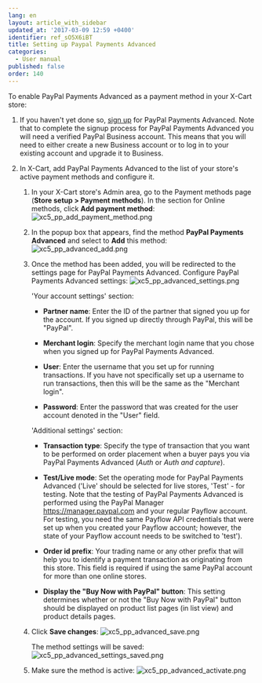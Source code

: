 ```yaml
---
lang: en
layout: article_with_sidebar
updated_at: '2017-03-09 12:59 +0400'
identifier: ref_sO5X6iBT
title: Setting up Paypal Payments Advanced
categories:
  - User manual
published: false
order: 140
---
```

To enable PayPal Payments Advanced as a payment method in your X-Cart store:

1.  If you haven't yet done so, [sign up](https://www.paypal.com/webapps/mpp/referral/paypal-payments-advanced?partner_id=XCART5_Cart "Sign up for PayPal Payments Advanced") for PayPal Payments Advanced. Note that to complete the signup process for PayPal Payments Advanced you will need a verified PayPal Business account. This means that you will need to either create a new Business account or to log in to your existing account and upgrade it to Business.

2.  In X-Cart, add PayPal Payments Advanced to the list of your store's active payment methods and configure it.

    1.  In your X-Cart store's Admin area, go to the Payment methods page (**Store setup > Payment methods**). In the section for Online methods, click **Add payment method**:
        ![xc5_pp_add_payment_method.png]({{site.baseurl}}/attachments/ref_DT2EX6fz/xc5_pp_add_payment_method.png)

    2.  In the popup box that appears, find the method **PayPal Payments Advanced** and select to **Add** this method:
        ![xc5_pp_advanced_add.png]({{site.baseurl}}/attachments/ref_sO5X6iBT/xc5_pp_advanced_add.png)

    3.  Once the method has been added, you will be redirected to the settings page for PayPal Payments Advanced. Сonfigure PayPal Payments Advanced settings:
        ![xc5_pp_advanced_settings.png]({{site.baseurl}}/attachments/ref_sO5X6iBT/xc5_pp_advanced_settings.png)

        'Your account settings' section:

        *   **Partner name**: Enter the ID of the partner that signed you up for the account. If you signed up directly through PayPal, this will be "PayPal".

        *   **Merchant login**: Specify the merchant login name that you chose when you signed up for PayPal Payments Advanced.

        *   **User**: Enter the username that you set up for running transactions. If you have not specifically set up a username to run transactions, then this will be the same as the "Merchant login".

        *   **Password**: Enter the password that was created for the user account denoted in the "User" field.

        'Additional settings' section:

        *   **Transaction type**: Specify the type of transaction that you want to be performed on order placement when a buyer pays you via PayPal Payments Advanced (_Auth_ or _Auth and capture_).

        *   **Test/Live mode**: Set the operating mode for PayPal Payments Advanced ('Live' should be selected for live stores, 'Test' - for testing. Note that the testing of PayPal Payments Advanced is performed using the PayPal Manager https://manager.paypal.com and your regular Payflow account. For testing, you need the same Payflow API credentials that were set up when you created your Payflow account; however, the state of your Payflow account needs to be switched to 'test').

        *   **Order id prefix**: Your trading name or any other prefix that will help you to identify a payment transaction as originating from this store. This field is required if using the same PayPal account for more than one online stores.

        *   **Display the "Buy Now with PayPal" button**: This setting determines whether or not the "Buy Now with PayPal" button should be displayed on product list pages (in list view) and product details pages.

    4.   Click **Save changes**:
         ![xc5_pp_advanced_save.png]({{site.baseurl}}/attachments/ref_sO5X6iBT/xc5_pp_advanced_save.png)

         The method settings will be saved:
         ![xc5_pp_advanced_settings_saved.png]({{site.baseurl}}/attachments/ref_sO5X6iBT/xc5_pp_advanced_settings_saved.png)

    5.   Make sure the method is active:
         ![xc5_pp_advanced_activate.png]({{site.baseurl}}/attachments/ref_sO5X6iBT/xc5_pp_advanced_activate.png)



